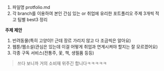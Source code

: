 1. 파일명 protfolio.md
2. 각 branch를 이용하여 본인 간심 있는 or 취업에 유리한 포트폴리오 주제 3개씩 적고 팀별 best3 정리



**주제 제안**
1. 반려동물(특히 고양이!! 근데 장르 가리지 않고 다 조금씩은 알아요) 
2. 웹툰/웹소설(관심은 있는데 이걸 어떻게 취업과 연계시켜야 할지는 잘 모르겠어요)
3. 각종 구독 서비스(전통주, 꽃, 책, 생필품 등등) 

>쓰다 보니까 거의 소비재 위주긴 합니다ㅋㅋㅋㅋㅋ